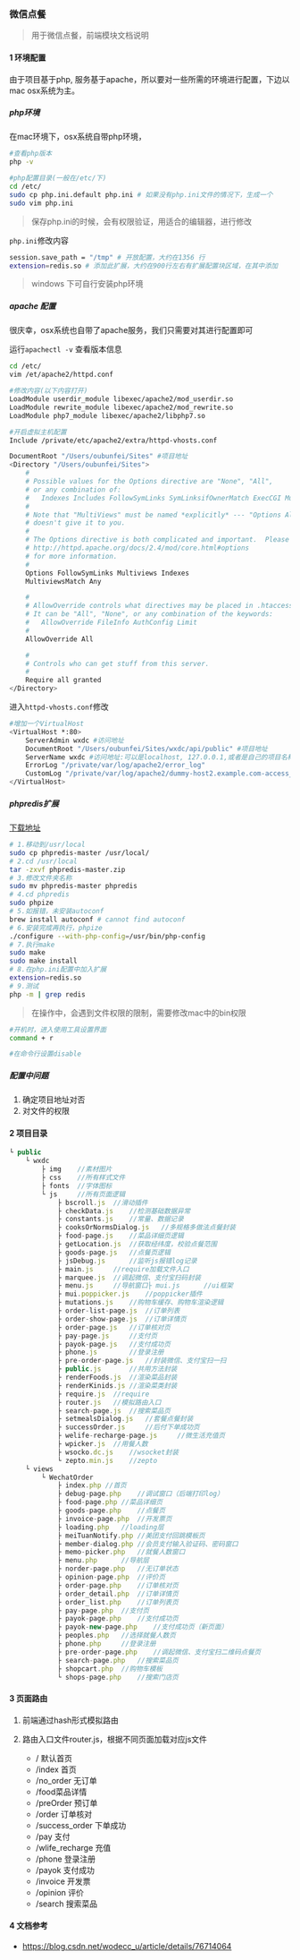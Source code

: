 ### 微信点餐

> 用于微信点餐，前端模块文档说明

#### 1 环境配置

由于项目基于php, 服务基于apache，所以要对一些所需的环境进行配置，下边以mac osx系统为主。

##### php环境

在mac环境下，osx系统自带php环境，

```sh
#查看php版本
php -v

#php配置目录(一般在/etc/下)
cd /etc/
sudo cp php.ini.default php.ini # 如果没有php.ini文件的情况下，生成一个
sudo vim php.ini
```

> 保存php.ini的时候，会有权限验证，用适合的编辑器，进行修改

`php.ini`修改内容

```sh
session.save_path = "/tmp" # 开放配置，大约在1356 行
extension=redis.so # 添加此扩展，大约在900行左右有扩展配置块区域，在其中添加
```

> windows 下可自行安装php环境

##### apache 配置

很庆幸，osx系统也自带了apache服务，我们只需要对其进行配置即可

运行`apachectl -v` 查看版本信息

```sh
cd /etc/
vim /et/apache2/httpd.conf

#修改内容(以下内容打开)
LoadModule userdir_module libexec/apache2/mod_userdir.so
LoadModule rewrite_module libexec/apache2/mod_rewrite.so
LoadModule php7_module libexec/apache2/libphp7.so

#开启虚拟主机配置
Include /private/etc/apache2/extra/httpd-vhosts.conf

DocumentRoot "/Users/oubunfei/Sites" #项目地址
<Directory "/Users/oubunfei/Sites">
    #
    # Possible values for the Options directive are "None", "All",
    # or any combination of:
    #   Indexes Includes FollowSymLinks SymLinksifOwnerMatch ExecCGI MultiViews
    #
    # Note that "MultiViews" must be named *explicitly* --- "Options All"
    # doesn't give it to you.
    #
    # The Options directive is both complicated and important.  Please see
    # http://httpd.apache.org/docs/2.4/mod/core.html#options
    # for more information.
    #
    Options FollowSymLinks Multiviews Indexes 
    MultiviewsMatch Any

    #
    # AllowOverride controls what directives may be placed in .htaccess files.
    # It can be "All", "None", or any combination of the keywords:
    #   AllowOverride FileInfo AuthConfig Limit
    #
    AllowOverride All

    #
    # Controls who can get stuff from this server.
    #
    Require all granted
</Directory>
```

进入`httpd-vhosts.conf`修改

```sh
#增加一个VirtualHost
<VirtualHost *:80>
    ServerAdmin wxdc #访问地址
    DocumentRoot "/Users/oubunfei/Sites/wxdc/api/public" #项目地址
    ServerName wxdc #访问地址:可以是localhost, 127.0.0.1,或者是自己的项目名称
    ErrorLog "/private/var/log/apache2/error_log"
    CustomLog "/private/var/log/apache2/dummy-host2.example.com-access_log" com$
</VirtualHost>
```

##### phpredis扩展

[下载地址](https://nodeload.github.com/nicolasff/phpredis/zip/master)

```sh
# 1.移动到/usr/local
sudo cp phpredis-master /usr/local/
# 2.cd /usr/local
tar -zxvf phpredis-master.zip
# 3.修改文件夹名称
sudo mv phpredis-master phpredis
# 4.cd phpredis
sudo phpize
# 5.如报错，未安装autoconf
brew install autoconf # cannot find autoconf
# 6.安装完成再执行，phpize
./configure --with-php-config=/usr/bin/php-config
# 7.执行make
sudo make
sudo make install
# 8.在php.ini配置中加入扩展
extension=redis.so
# 9.测试
php -m | grep redis
```

> 在操作中，会遇到文件权限的限制，需要修改mac中的bin权限

```sh
#开机时，进入使用工具设置界面
command + r

#在命令行设置disable
```

##### 配置中问题

1. 确定项目地址对否
2. 对文件的权限


#### 2 项目目录

```js
└ public
	└ wxdc
		├ img    //素材图片
		├ css    //所有样式文件
		├ fonts  //字体图标
		└ js     //所有页面逻辑
			├ bscroll.js  //滑动插件
			├ checkData.js    //检测基础数据异常
			├ constants.js    //常量、数据记录
			├ cooksOrNormsDialog.js   //多规格多做法点餐封装
			├ food-page.js    //菜品详细页逻辑
			├ getLocation.js  //获取经纬度，校验点餐范围
			├ goods-page.js   //点餐页逻辑
			├ jsDebug.js      //监听js报错log记录
			├ main.js     //require加载文件入口
			├ marquee.js  //调起微信、支付宝扫码封装
			├ menu.js     //导航窗口├ mui.js      //ui框架
			├ mui.poppicker.js    //poppicker插件
			├ mutations.js    //购物车缓存、购物车渲染逻辑
			├ order-list-page.js  //订单列表
			├ order-show-page.js  //订单详情页
			├ order-page.js   //订单核对页
			├ pay-page.js     //支付页
			├ payok-page.js   //支付成功页
			├ phone.js        //登录注册
			├ pre-order-page.js   //封装微信、支付宝扫一扫
			├ public.js       //共用方法封装
			├ renderFoods.js  //渲染菜品封装
			├ renderKinids.js //渲染菜类封装
			├ require.js  //require
			├ router.js   //模拟路由入口
			├ search-page.js  //搜索菜品页
			├ setmealsDialog.js   //套餐点餐封装
			├ successOrder.js     //后付下单成功页
			├ welife-recharge-page.js     //微生活充值页
			├ wpicker.js  //用餐人数
			├ wsocko.dc.js    //wsocket封装
			└ zepto.min.js    //zepto
	└ views
		└ WechatOrder
			├ index.php //首页
			├ debug-page.php    //调试窗口（后端打印log）
			├ food-page.php //菜品详细页
			├ goods-page.php    //点餐页
			├ invoice-page.php  //开发票页
			├ loading.php   //loading层
			├ meiTuanNotify.php //美团支付回跳模板页
			├ member-dialog.php //会员支付输入验证码、密码窗口
			├ memo-picker.php   //就餐人数窗口
			├ menu.php      //导航层
			├ norder-page.php   //无订单状态
			├ opinion-page.php  //评价页
			├ order-page.php    //订单核对页
			├ order_detail.php  //订单详情页
			├ order_list.php    //订单列表页
			├ pay-page.php  //支付页
			├ payok-page.php    //支付成功页
			├ payok-new-page.php    //支付成功页（新页面）
			├ peoples.php   //选择就餐人数页
			├ phone.php     //登录注册
			├ pre-order-page.php    //调起微信、支付宝扫二维码点餐页
			├ search-page.php   //搜索菜品页
			├ shopcart.php  //购物车模板
			└ shops-page.php    //搜索门店页
```

#### 3 页面路由

1. 前端通过hash形式模拟路由
2. 路由入口文件router.js，根据不同页面加载对应js文件

	-  / 默认首页
	-  /index 首页
	-  /no_order 无订单
	-  /food菜品详情
	-  /preOrder 预订单
	-  /order 订单核对
	-  /success_order 下单成功
	-  /pay 支付
	-  /wlife_recharge 充值
	-  /phone 登录注册
	-  /payok 支付成功
	-  /invoice 开发票
	-  /opinion 评价
	-  /search 搜索菜品

#### 4 文档参考

- https://blog.csdn.net/wodecc_u/article/details/76714064
